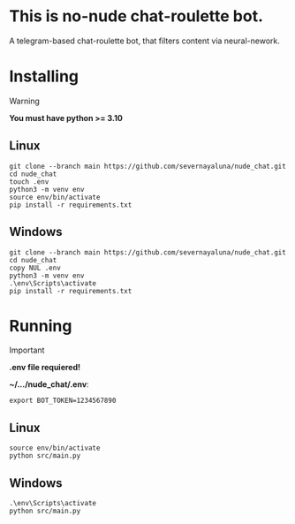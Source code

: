 # This is no-nude chat-roulette bot.

A telegram-based chat-roulette bot, that filters content via neural-nework.

# Installing

> [!WARNING]
> **You must have python >= 3.10**

## Linux

```shell
git clone --branch main https://github.com/severnayaluna/nude_chat.git
cd nude_chat
touch .env
python3 -m venv env
source env/bin/activate
pip install -r requirements.txt
```

## Windows

```shell
git clone --branch main https://github.com/severnayaluna/nude_chat.git
cd nude_chat
copy NUL .env
python3 -m venv env
.\env\Scripts\activate
pip install -r requirements.txt
```

# Running

> [!IMPORTANT]
> **.env file requiered!**
> 
> **~/.../nude_chat/.env**:
> ```
> export BOT_TOKEN=1234567890
> ```

## Linux

```shell
source env/bin/activate
python src/main.py
```

## Windows

```shell
.\env\Scripts\activate
python src/main.py
```